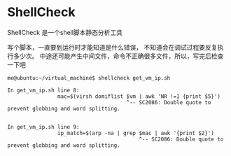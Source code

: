 # ShellCheck
ShellCheck 是一个shell脚本静态分析工具  

写个脚本，一直要到运行时才能知道是什么错误， 不知道会在调试过程要反复执行多少次。
中途还可能产生中间文件，命令不正确很多文件，所以，写完后检查一下吧

```console
me@ubuntu:~/virtual_machine$ shellcheck get_vm_ip.sh

In get_vm_ip.sh line 8:
                mac=$(virsh domiflist $vm | awk 'NR !=1 {print $5}')
                                      ^-- SC2086: Double quote to prevent globbing and word splitting.


In get_vm_ip.sh line 9:
                ip_match=$(arp -na | grep $mac | awk '{print $2}')
                                          ^-- SC2086: Double quote to prevent globbing and word splitting.
```